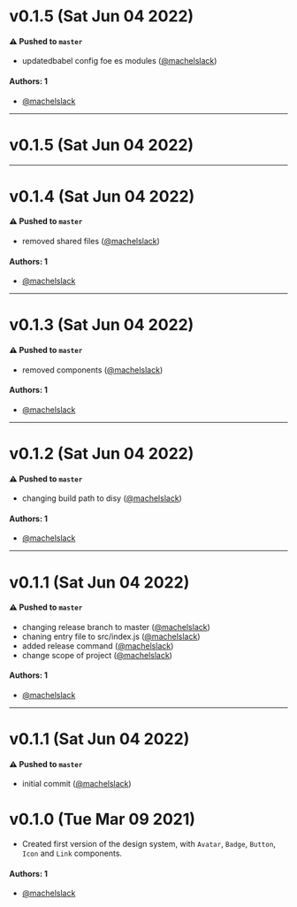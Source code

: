 # v0.1.5 (Sat Jun 04 2022)

#### ⚠️ Pushed to `master`

- updatedbabel config foe es modules ([@machelslack](https://github.com/machelslack))

#### Authors: 1

- [@machelslack](https://github.com/machelslack)

---

# v0.1.5 (Sat Jun 04 2022)



---

# v0.1.4 (Sat Jun 04 2022)

#### ⚠️ Pushed to `master`

- removed shared files ([@machelslack](https://github.com/machelslack))

#### Authors: 1

- [@machelslack](https://github.com/machelslack)

---

# v0.1.3 (Sat Jun 04 2022)

#### ⚠️ Pushed to `master`

- removed components ([@machelslack](https://github.com/machelslack))

#### Authors: 1

- [@machelslack](https://github.com/machelslack)

---

# v0.1.2 (Sat Jun 04 2022)

#### ⚠️ Pushed to `master`

- changing build path to disy ([@machelslack](https://github.com/machelslack))

#### Authors: 1

- [@machelslack](https://github.com/machelslack)

---

# v0.1.1 (Sat Jun 04 2022)

#### ⚠️ Pushed to `master`

- changing release branch to master ([@machelslack](https://github.com/machelslack))
- chaning entry file to src/index.js ([@machelslack](https://github.com/machelslack))
- added release command ([@machelslack](https://github.com/machelslack))
- change scope of project ([@machelslack](https://github.com/machelslack))

#### Authors: 1

- [@machelslack](https://github.com/machelslack)

---

# v0.1.1 (Sat Jun 04 2022)

#### ⚠️ Pushed to `master`

- initial commit ([@machelslack](https://github.com/machelslack))

# v0.1.0 (Tue Mar 09 2021)

- Created first version of the design system, with `Avatar`, `Badge`, `Button`, `Icon` and `Link` components.

#### Authors: 1

- [@machelslack](https://github.com/machelslack)

